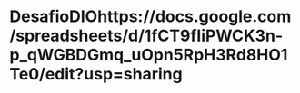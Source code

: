 # DesafioDIOhttps://docs.google.com/spreadsheets/d/1fCT9fIiPWCK3n-p_qWGBDGmq_uOpn5RpH3Rd8HO1Te0/edit?usp=sharing
